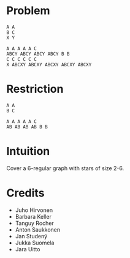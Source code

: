 # Problem

    A A
    B C
    X Y

    A A A A A C
    ABCY ABCY ABCY ABCY B B
    C C C C C C
    X ABCXY ABCXY ABCXY ABCXY ABCXY

# Restriction

    A A
    B C

    A A A A A C
    AB AB AB AB B B

# Intuition

Cover a 6-regular graph with stars of size 2-6.

# Credits

- Juho Hirvonen
- Barbara Keller
- Tanguy Rocher
- Anton Saukkonen
- Jan Studený
- Jukka Suomela
- Jara Uitto
